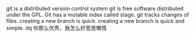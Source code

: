 git is a distributed version control system
git is free software distributed under the GPL.
Git has a mutable index called stage.
git tracks changes of files.
creating a new branch is quick.
creating a new branch is quick and simple.
dq
你那么优秀，我怎么好意思懒惰
